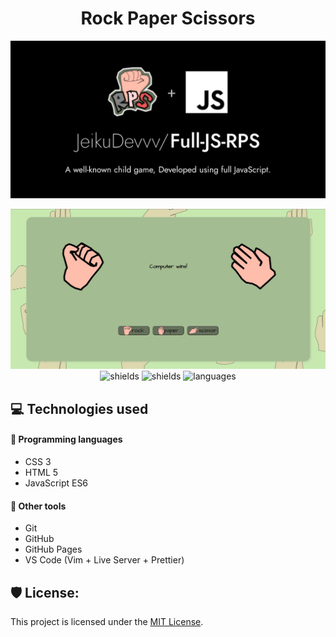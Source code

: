 <h1 align="center" id="title">Rock Paper Scissors</h1>

<p align="center">
<img src="./assets/res/FULL-JS-RPS.svg" alt="project-image">
</p>

<div align="center">
        <a target="blank" rel="noopener noreferrer" href="https://jeikudevvv.github.io/Full-JS-RPS/"><img src="./preview.png" alt="pomoDuro">
    </a>
    <div>
        <img src="https://img.shields.io/github/license/JeikuDevvv/Full-JS-RPS?color=646F5B&amp;style=for-the-badge" alt="shields">
<img src="https://img.shields.io/website?style=for-the-badge&amp;up_color=646F5B&amp;url=https%3A%2F%2Fjeikudevvv.github.io%2FFull-JS-RPS%2F" alt="shields">
<img alt="languages" src="https://img.shields.io/github/languages/top/JeikuDevvv/Full-JS-RPS?color=646F5B&amp;style=for-the-badge"/>
    </div>

</div>

<h2>💻 Technologies used</h2>

#### 💾 Programming languages

-   CSS 3
-   HTML 5
-   JavaScript ES6

#### 🧰 Other tools

-   Git
-   GitHub
-   GitHub Pages
-   VS Code (Vim + Live Server + Prettier)

<h2>🛡️ License:</h2>

This project is licensed under the [MIT License](./LICENSE).
